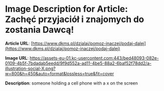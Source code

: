 # Image Description for Article: Zachęć przyjaciół i znajomych do zostania Dawcą!
**Article URL**: [https://www.dkms.pl/dzialaj/pomoz-inaczej/podaj-dalej](https://www.dkms.pl/dzialaj/pomoz-inaczej/podaj-dalej)

**Image URL**: https://assets-eu-01.kc-usercontent.com:443/bed48093-082e-0109-4b5f-7bdadab5eedd/9f9d552a-ad11-4be5-88a2-6baf52f78dd2/a-illustration-social-X.png?w=800&h=450&auto=format&lossless=true&fit=cover

**Description**: someone holding a cell phone with a x on the screen
